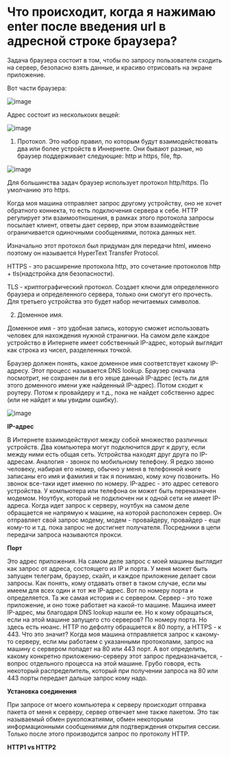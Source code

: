  # Что происходит, когда я нажимаю enter после введения url в адресной строке браузера?

Задача браузера состоит в том, чтобы по запросу пользователя сходить на сервер, безопасно взять данные, и красиво отрисовать на экране приложение.


Вот части браузера:

![image](https://github.com/AlinaLaniuk/interview/assets/101401177/3b855a10-a45f-4cf2-a331-31ad499327b2)

Адрес состоит из несколькоих вещей:


![image](https://github.com/AlinaLaniuk/interview/assets/101401177/143f656f-3440-416e-a68d-b4139ddd6c77)


1. Протокол. Это набор правил, по которым будут взаимодействовать два или более устройств в Иннернете. Они бывают разные, но браузер поддерживает следующие: http и https, file, ftp.

![image](https://github.com/AlinaLaniuk/interview/assets/101401177/c48e034b-2c4f-4b59-a276-88c239eda7d7)

Для большинства задач браузер использует протокол http/https. По умолчанию это https.

Когда моя машина отправляет запрос другому устройству, оно не хочет обратного коннекта, то есть подключения сервера к себе. HTTP регулирует эти взаимоотношения, в рамках этого протокола запросы посылает клиент, ответы дает сервер, при этом взаимодействие ограничивается одиночными сообщениями, потока данных нет.

Изначально этот протокол был придуман для передачи html, имеено поэтому он называется HyperText Transfer Protocol.

HTTPS - это расширение протокола http, это сочетание протоколов http + tls(надстройка для безопасности).

TLS - криптографический протокол. Создает ключи для определенного браузера и определенного сервера, только они смогут его прочесть. Для третьего устройства это будет набор нечитаемых символов.

2. Доменное имя.

Доменное имя - это удобная запись, которую сможет использовать человек для нахождения нужной странички. На самом деле каждое устройство в Интернете имеет собственный IP-адрес, который выглядит как строка из чисел, разделенных точкой.

Браузер должен понять, какое доменное имя соответствует какому IP-адресу. Этот процесс называется DNS lookup.
Браузер сначала посмотрит, не сохранен ли в его хеше данный IP-адрес (есть ли для этого доменного имени уже найденный IP-адрес). Потом сходит к роутеру. Потом к провайдеру и т.д., пока не найдет собственно адрес (или не найдет и мы увидим ошибку).


![image](https://github.com/AlinaLaniuk/interview/assets/101401177/e31cc62b-242c-4589-9c34-c45d01ac795a)


 **IP-адрес**

 В Интернете взаимодействуют между собой множество различных устройств. Два компьютера могут подключится друг к другу, если между ними есть общая сеть. Устройства находят друг друга по IP-адресам. Аналогия - звонок по мобильному телефону. Я редко звоню человеку, набирая его номер, обычно у меня в телефонной книге записаны его имя и фамилия и так я понимаю, кому хочу позвонить. Но звонок все-таки идет именно по номеру.
IP-адрес - это адрес сетевого устройства. У компьютера или телефона он может быть переназначен модемом. Ноутбук, который не подключен ни к одной сети не имеет IP-адреса. Когда идет запрос к серверу, ноутбук на самом деле обращается не напрямую к машине, на которой расположен сервер. Он отправляет свой запрос модему, модем - провайдеру, провайдер - еще кому-то и т.д. пока запрос не достигнет получателя. Посредники в цепи передачи запроса называются прокси.

**Порт**

 Это адрес приложения. На самом деле запрос с моей машины выглядит как запрос от адреса, состоящего из IP и порта. У меня может быть запущен телеграм, браузер, скайп, и каждое приложение делает свои запросы. Как понять, кому отдавать ответ в таком случае, если мы имеем для всех один и тот же IP-адрес. Вот по номеру порта и определяется.
 Та же самая история и с сервером. Сервер - это тоже приложение, и оно тоже работает на какой-то машине. Машина имеет IP-адрес, мы благодаря DNS lookup нашли ее. Но к кому обращаться, если на этой машине запущего сто серверов? По номеру порта.
 Но здесь есть нюанс. HTTP по дефолту обращается к 80 порту, а HTTPS - к 443. Что это значит? Когда моя машина отправляется запрос к какому-то серверу, если мы работаем с указанными протоколами, запрос на машину с сервером попадет на 80 или 443 порт. А вот определить, какому конкретно приложению-серверу этот запрос предназначается, - вопрос отдельного процесса на этой машине. Грубо говоря, есть некоторый распределитель, который при получении запроса на 80 или 443 порты передает дальше запрос кому надо.

 **Установка соединения**

 При запросе от моего компьютера к серверу происходит отправка пакета от меня к серверу, сервер отвечает мне также пакетом. Это так называемый обмен рукопожатиями, обмен некоторыми информационными сообщениями для подтверждения открытия сессии. Только после этого производится запрос по протоколу HTTP.

 **HTTP1 vs HTTP2**

 
